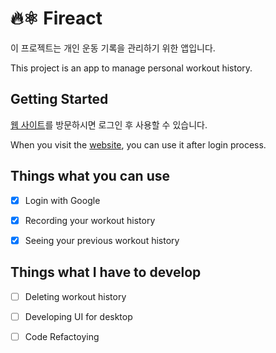 
# 🔥⚛️ Fireact

이 프로젝트는 개인 운동 기록을 관리하기 위한 앱입니다.

This project is an app to manage personal workout history.

## Getting Started

[웹 사이트](https://fireact-b8dc7.firebaseapp.com)를 방문하시면 로그인 후 사용할 수 있습니다.

When you visit the [website](https://fireact-b8dc7.firebaseapp.com), you can use it after login process.


## Things what you can use

- [x] Login with Google

- [x] Recording your workout history

- [x] Seeing your previous workout history


## Things what I have to develop

- [ ] Deleting workout history

- [ ] Developing UI for desktop

- [ ] Code Refactoying


